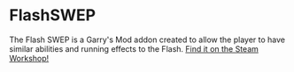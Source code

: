# FlashSWEP
The Flash SWEP is a Garry's Mod addon created to allow the player to have similar abilities and running effects to the Flash.
[Find it on the Steam Workshop!](https://steamcommunity.com/sharedfiles/filedetails/?id=554915029)